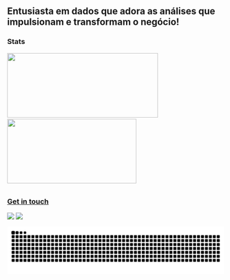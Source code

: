 ## Entusiasta em dados que adora as análises que impulsionam e transformam o negócio!

### Stats

<div>
  
  <a href="https://www.jaeltonmendes.com/">
  <img height="150em" width="350em" src="https://github-readme-stats.vercel.app/api?username=JaeltonMendes&theme=dark&show_icons=true&include_all_commits=true&count_private=true"/>
  <img height="150em" width="300em" src="https://github-readme-stats.vercel.app/api/top-langs/?username=JaeltonMendes&layout=compact&langs_count=16&theme=dark"/>
    
</div>
  
##

### Get in touch 

<div>
  <a href="https://www.linkedin.com/in/jaeltonmendes/" target="_blank"><img src="https://img.shields.io/badge/LinkedIn-0077B5?style=for-the-badge&logo=linkedin&logoColor=white" target="_blank"></a>
     <a href="https://www.jaeltonmendes.com/" target="_blank"><img src="https://img.shields.io/badge/Portfolio-00457C?style=for-the-badge&logo=portfolio&logoColor=white" target="_blank"></a>

</div>
  
![Snake animation](https://github.com/theresarocha/theresarocha/blob/output/github-contribution-grid-snake.svg)
